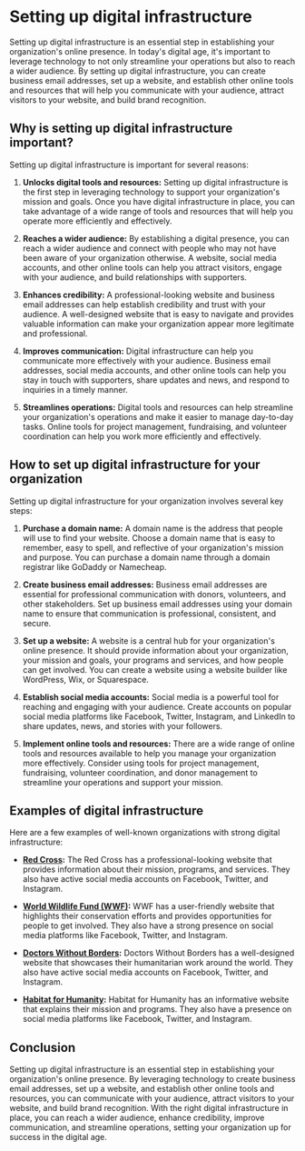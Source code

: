# Setting up digital infrastructure

Setting up digital infrastructure is an essential step in establishing your organization's online presence. In today's digital age, it's important to leverage technology to not only streamline your operations but also to reach a wider audience. By setting up digital infrastructure, you can create business email addresses, set up a website, and establish other online tools and resources that will help you communicate with your audience, attract visitors to your website, and build brand recognition.

## Why is setting up digital infrastructure important?

Setting up digital infrastructure is important for several reasons:

1. **Unlocks digital tools and resources:** Setting up digital infrastructure is the first step in leveraging technology to support your organization's mission and goals. Once you have digital infrastructure in place, you can take advantage of a wide range of tools and resources that will help you operate more efficiently and effectively.

2. **Reaches a wider audience:** By establishing a digital presence, you can reach a wider audience and connect with people who may not have been aware of your organization otherwise. A website, social media accounts, and other online tools can help you attract visitors, engage with your audience, and build relationships with supporters.

3. **Enhances credibility:** A professional-looking website and business email addresses can help establish credibility and trust with your audience. A well-designed website that is easy to navigate and provides valuable information can make your organization appear more legitimate and professional.

4. **Improves communication:** Digital infrastructure can help you communicate more effectively with your audience. Business email addresses, social media accounts, and other online tools can help you stay in touch with supporters, share updates and news, and respond to inquiries in a timely manner.

5. **Streamlines operations:** Digital tools and resources can help streamline your organization's operations and make it easier to manage day-to-day tasks. Online tools for project management, fundraising, and volunteer coordination can help you work more efficiently and effectively.

## How to set up digital infrastructure for your organization

Setting up digital infrastructure for your organization involves several key steps:

1. **Purchase a domain name:** A domain name is the address that people will use to find your website. Choose a domain name that is easy to remember, easy to spell, and reflective of your organization's mission and purpose. You can purchase a domain name through a domain registrar like GoDaddy or Namecheap.

2. **Create business email addresses:** Business email addresses are essential for professional communication with donors, volunteers, and other stakeholders. Set up business email addresses using your domain name to ensure that communication is professional, consistent, and secure.

3. **Set up a website:** A website is a central hub for your organization's online presence. It should provide information about your organization, your mission and goals, your programs and services, and how people can get involved. You can create a website using a website builder like WordPress, Wix, or Squarespace.

4. **Establish social media accounts:** Social media is a powerful tool for reaching and engaging with your audience. Create accounts on popular social media platforms like Facebook, Twitter, Instagram, and LinkedIn to share updates, news, and stories with your followers.

5. **Implement online tools and resources:** There are a wide range of online tools and resources available to help you manage your organization more effectively. Consider using tools for project management, fundraising, volunteer coordination, and donor management to streamline your operations and support your mission.

## Examples of digital infrastructure

Here are a few examples of well-known organizations with strong digital infrastructure:

- **[Red Cross](https://www.redcross.org):** The Red Cross has a professional-looking website that provides information about their mission, programs, and services. They also have active social media accounts on Facebook, Twitter, and Instagram.

- **[World Wildlife Fund (WWF)](https://www.worldwildlife.org):** WWF has a user-friendly website that highlights their conservation efforts and provides opportunities for people to get involved. They also have a strong presence on social media platforms like Facebook, Twitter, and Instagram.

- **[Doctors Without Borders](https://www.doctorswithoutborders.org):** Doctors Without Borders has a well-designed website that showcases their humanitarian work around the world. They also have active social media accounts on Facebook, Twitter, and Instagram.

- **[Habitat for Humanity](https://www.habitat.org):** Habitat for Humanity has an informative website that explains their mission and programs. They also have a presence on social media platforms like Facebook, Twitter, and Instagram.

## Conclusion

Setting up digital infrastructure is an essential step in establishing your organization's online presence. By leveraging technology to create business email addresses, set up a website, and establish other online tools and resources, you can communicate with your audience, attract visitors to your website, and build brand recognition. With the right digital infrastructure in place, you can reach a wider audience, enhance credibility, improve communication, and streamline operations, setting your organization up for success in the digital age.
